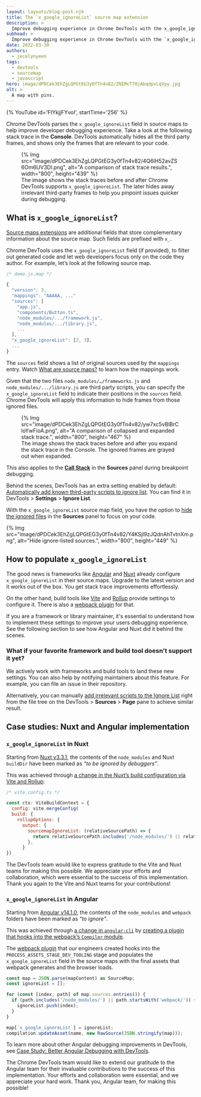```yaml
---
layout: layouts/blog-post.njk
title: The `x_google_ignoreList` source map extension
description: >
  Improve debugging experience in Chrome DevTools with the x_google_ignoreList source map extension.
subhead: >
  Improve debugging experience in Chrome DevTools with the `x_google_ignoreList` source map extension.
date: 2022-03-30
authors:
  - jecelynyeen
tags:
  - devtools
  - sourcemap
  - javascript
hero: image/dPDCek3EhZgLQPGtEG3y0fTn4v82/ZNIMcT70jAbqdpvLqVpy.jpg
alt: >
  A map with pins.
---
```


{% YouTube id='FIYkjjFYvoI', startTime='256' %}

Chrome DevTools parses the `x_google_ignoreList` field in source maps to help improve developer debugging experience. Take a look at the following stack trace in the **Console**. DevTools automatically hides all the third party frames, and shows only the frames that are relevant to your code.

<figure>
  {% Img src="image/dPDCek3EhZgLQPGtEG3y0fTn4v82/4Q6lH52avZS6Om6UV3Dl.png", alt="A comparison of stack trace results.", width="800", height="439" %}
  <figcaption>
    The image shows the stack traces before and after Chrome DevTools supports <code>x_google_ignoreList</code>. The later hides away irrelevant third-party frames to help you pinpoint issues quicker during debugging.
  </figcaption>
</figure>

## What is `x_google_ignoreList`?

[Source maps extensions](https://bit.ly/sourcemap#heading=h.ghqpj1ytqjbm) are additional fields that store complementary information about the source map. Such fields are prefixed with `x_`.

Chrome DevTools uses the `x_google_ignoreList` field (if provided), to filter out generated code and let web developers focus only on the code they author. For example, let’s look at the following source map.

```js
/* demo.js.map */

{
  "version": 3,
  "mappings": "AAAAA, ..." 
  "sources": [
    "app.js",
    "components/Button.ts",
    "node_modules/.../framework.js",
    "node_modules/.../library.js",
    ...
  ],
  "x_google_ignoreList": [2, 3],
  ...
}
```

The `sources` field shows a list of original sources used by the `mappings` entry. Watch [What are source maps?](https://youtu.be/FIYkjjFYvoI) to learn how the mappings work.

Given that the two files `node_modules/…/frameworks.js` and `node_modules/.../library.js` are third party scripts, you can specify the `x_google_ignoreList` field to indicate their positions in the `sources` field. Chrome DevTools will apply this information to hide frames from those ignored files. 

<figure>
  {% Img src="image/dPDCek3EhZgLQPGtEG3y0fTn4v82/yw7xc5vBlBrCloYwFioA.png", alt="A comparison of collapsed and expanded stack trace.", width="800", height="467" %}
  <figcaption>
    The image shows the stack traces before and after you expand the stack trace in the Console. The ignored frames are grayed out when expanded.
  </figcaption>
</figure>

This also applies to the [**Call Stack**](/docs/devtools/javascript/reference/#show-ignore-listed-frames) in the **Sources** panel during breakpoint debugging.  

Behind the scenes, DevTools has an extra setting enabled by default: [Automatically add known third-party scripts to ignore list](/docs/devtools/settings/ignore-list/#skip-third-party). You can find it in DevTools > **Settings** > **Ignore List**.

With the `x_google_ignoreList` source map field, you have the option to [hide the ignored files](/docs/devtools/javascript/reference/#hide-ignore-listed) in the **Sources** panel to focus on your code.

{% Img src="image/dPDCek3EhZgLQPGtEG3y0fTn4v82/Y4KSjl9zJQdnAhTvtnXm.png", alt="Hide ignore-listed sources.", width="800", height="449" %}

## How to populate `x_google_ignoreList`

The good news is frameworks like [Angular](https://angular.io/) and [Nuxt](https://nuxt.com/) already configure `x_google_ignoreList` in their source maps. Upgrade to the latest version and it works out of the box. You get stack trace improvements effortlessly.

On the other hand, build tools like [Vite](https://vitejs.dev/config/server-options.html#server-sourcemapignorelist) and [Rollup](https://rollupjs.org/configuration-options/#output-sourcemapignorelist) provide settings to configure it. There is also a [webpack plugin](https://www.npmjs.com/package/devtools-ignore-webpack-plugin) for that.

If you are a framework or library maintainer, it's essential to understand how to implement these settings to improve your users debugging experience. See the following section to see how Angular and Nuxt did it behind the scenes.

### What if your favorite framework and build tool doesn’t support it yet? 

We actively work with frameworks and build tools to land these new settings. You can also help by notifying maintainers about this feature. For example, you can file an issue in their repository.

Alternatively, you can manually [add irrelevant scripts to the Ignore List](/blog/new-in-devtools-112/#ignore-list) right from the file tree on the DevTools > **Sources** > **Page** pane to achieve similar result.


## Case studies: Nuxt and Angular implementation

### `x_google_ignoreList` in Nuxt

Starting from [Nuxt v3.3.1](https://nuxt.com/blog/v3-3#better-logging-in-browser-devtools), the contents of the `node_modules` and Nuxt `buildDir` have been marked as _“to be ignored by debuggers”_.

This was achieved through [a change in the Nuxt’s build configuration via Vite and Rollup](https://github.com/nuxt/nuxt/pull/19243):

```js
/* vite.config.ts */

const ctx: ViteBuildContext = {
  config: vite.mergeConfig(
  build: {
    rollupOptions: {
      output: {
        sourcemapIgnoreList: (relativeSourcePath) => {
          return relativeSourcePath.includes('/node_modules/') || relativeSourcePath.includes(ctx.nuxt.options.buildDir)
        },
      }
})
```

The DevTools team would like to express gratitude to the Vite and Nuxt teams for making this possible. We appreciate your efforts and collaboration, which were essential to the success of this implementation. Thank you again to the Vite and Nuxt teams for your contributions!

### `x_google_ignoreList` in Angular

Starting from [Angular v14.1.0](https://github.com/angular/angular-cli/releases/tag/14.1.0), the contents of the `node_modules` and `webpack` folders have been marked as _“to ignore”_.

This was achieved through [a change in `angular-cli`](https://github.com/angular/angular-cli/commit/b5f6d862b95afd0ec42d9b3968e963f59b1b1658) by [creating a plugin that hooks into the webpack’s `Compiler` module](https://webpack.js.org/api/compiler-hooks/).

The [webpack plugin](https://github.com/angular/angular-cli/blob/main/packages/angular_devkit/build_angular/src/webpack/plugins/devtools-ignore-plugin.ts) that our engineers created hooks into the `PROCESS_ASSETS_STAGE_DEV_TOOLING` stage and populates the `x_google_ignoreList` field in the source maps with the final assets that webpack generates and the browser loads.

```js
const map = JSON.parse(mapContent) as SourceMap;
const ignoreList = [];

for (const [index, path] of map.sources.entries()) {
  if (path.includes('/node_modules/') || path.startsWith('webpack/')) {
    ignoreList.push(index);
  }
}

map[`x_google_ignoreList`] = ignoreList;
compilation.updateAsset(name, new RawSource(JSON.stringify(map)));
```

To learn more about other Angular debugging improvements in DevTools, see [Case Study: Better Angular Debugging with DevTools](/blog/devtools-better-angular-debugging/).

The Chrome DevTools team would like to extend our gratitude to the Angular team for their invaluable contributions to the success of this implementation. Your efforts and collaboration were essential, and we appreciate your hard work. Thank you, Angular team, for making this possible!

